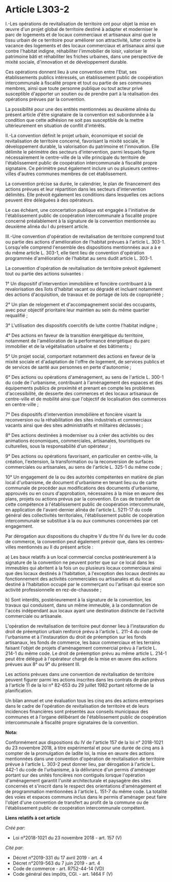 # Article L303-2

I.-Les opérations de revitalisation de territoire ont pour objet la mise en œuvre d'un projet global de territoire destiné à
adapter et moderniser le parc de logements et de locaux commerciaux et artisanaux ainsi que le tissu urbain de ce territoire
pour améliorer son attractivité, lutter contre la vacance des logements et des locaux commerciaux et artisanaux ainsi que
contre l'habitat indigne, réhabiliter l'immobilier de loisir, valoriser le patrimoine bâti et réhabiliter les friches
urbaines, dans une perspective de mixité sociale, d'innovation et de développement durable.

Ces opérations donnent lieu à une convention entre l'Etat, ses établissements publics intéressés, un établissement public de
coopération intercommunale à fiscalité propre et tout ou partie de ses communes membres, ainsi que toute personne publique ou
tout acteur privé susceptible d'apporter un soutien ou de prendre part à la réalisation des opérations prévues par la
convention.

La possibilité pour une des entités mentionnées au deuxième alinéa du présent article d'être signataire de la convention est
subordonnée à la condition que cette adhésion ne soit pas susceptible de la mettre ultérieurement en situation de conflit
d'intérêts.

II.-La convention définit le projet urbain, économique et social de revitalisation de territoire concerné, favorisant la
mixité sociale, le développement durable, la valorisation du patrimoine et l'innovation. Elle délimite le périmètre des
secteurs d'intervention, parmi lesquels figure nécessairement le centre-ville de la ville principale du territoire de
l'établissement public de coopération intercommunale à fiscalité propre signataire. Ce périmètre peut également inclure un ou
plusieurs centres-villes d'autres communes membres de cet établissement.

La convention précise sa durée, le calendrier, le plan de financement des actions prévues et leur répartition dans les
secteurs d'intervention délimités. Elle prévoit également les conditions dans lesquelles ces actions peuvent être déléguées à
des opérateurs.

Le cas échéant, une concertation publique est engagée à l'initiative de l'établissement public de coopération intercommunale
à fiscalité propre concerné préalablement à la signature de la convention mentionnée au deuxième alinéa du I du présent
article.

III.-Une convention d'opération de revitalisation de territoire comprend tout ou partie des actions d'amélioration de
l'habitat prévues à l'article L. 303-1. Lorsqu'elle comprend l'ensemble des dispositions mentionnées aux a à e du même
article L. 303-1, elle tient lieu de convention d'opération programmée d'amélioration de l'habitat au sens dudit article L.
303-1.

La convention d'opération de revitalisation de territoire prévoit également tout ou partie des actions suivantes :

1° Un dispositif d'intervention immobilière et foncière contribuant à la revalorisation des îlots d'habitat vacant ou dégradé
et incluant notamment des actions d'acquisition, de travaux et de portage de lots de copropriété ;

2° Un plan de relogement et d'accompagnement social des occupants, avec pour objectif prioritaire leur maintien au sein du
même quartier requalifié ;

3° L'utilisation des dispositifs coercitifs de lutte contre l'habitat indigne ;

4° Des actions en faveur de la transition énergétique du territoire, notamment de l'amélioration de la performance
énergétique du parc immobilier et de la végétalisation urbaine et des bâtiments ;

5° Un projet social, comportant notamment des actions en faveur de la mixité sociale et d'adaptation de l'offre de logement,
de services publics et de services de santé aux personnes en perte d'autonomie ;

6° Des actions ou opérations d'aménagement, au sens de l'article L. 300-1 du code de l'urbanisme, contribuant à l'aménagement
des espaces et des équipements publics de proximité et prenant en compte les problèmes d'accessibilité, de desserte des
commerces et des locaux artisanaux de centre-ville et de mobilité ainsi que l'objectif de localisation des commerces en
centre-ville ;

7° Des dispositifs d'intervention immobilière et foncière visant la reconversion ou la réhabilitation des sites industriels
et commerciaux vacants ainsi que des sites administratifs et militaires déclassés ;

8° Des actions destinées à moderniser ou à créer des activités ou des animations économiques, commerciales, artisanales,
touristiques ou culturelles, sous la responsabilité d'un opérateur ;

9° Des actions ou opérations favorisant, en particulier en centre-ville, la création, l'extension, la transformation ou la
reconversion de surfaces commerciales ou artisanales, au sens de l'article L. 325-1 du même code ;

10° Un engagement de la ou des autorités compétentes en matière de plan local d'urbanisme, de document d'urbanisme en tenant
lieu ou de carte communale de procéder aux modifications des documents d'urbanisme, approuvés ou en cours d'approbation,
nécessaires à la mise en œuvre des plans, projets ou actions prévus par la convention. En cas de transfert de cette
compétence à l'établissement public de coopération intercommunale, en application de l'avant-dernier alinéa de l'article L.
5211-17 du code général des collectivités territoriales, l'établissement public de coopération intercommunale se substitue à
la ou aux communes concernées par cet engagement.

Par dérogation aux dispositions du chapitre V du titre IV du livre Ier du code de commerce, la convention peut également
prévoir que, dans les centres-villes mentionnés au II du présent article :

a) Les baux relatifs à un local commercial conclus postérieurement à la signature de la convention ne peuvent porter que sur
ce local dans les immeubles qui abritent à la fois un ou plusieurs locaux commerciaux ainsi que des locaux destinés à
l'habitation, à l'exception des locaux destinés au fonctionnement des activités commerciales ou artisanales et du local
destiné à l'habitation occupé par le commerçant ou l'artisan qui exerce son activité professionnelle en rez-de-chaussée ;

b) Sont interdits, postérieurement à la signature de la convention, les travaux qui conduisent, dans un même immeuble, à la
condamnation de l'accès indépendant aux locaux ayant une destination distincte de l'activité commerciale ou artisanale.

L'opération de revitalisation de territoire peut donner lieu à l'instauration du droit de préemption urbain renforcé prévu à
l'article L. 211-4 du code de l'urbanisme et à l'instauration du droit de préemption sur les fonds artisanaux, les fonds de
commerce, les baux commerciaux et les terrains faisant l'objet de projets d'aménagement commercial prévu à l'article L. 214-1
du même code. Le droit de préemption prévu au même article L. 214-1 peut être délégué à l'opérateur chargé de la mise en
œuvre des actions prévues aux 8° ou 9° du présent III.

Les actions prévues dans une convention de revitalisation de territoire peuvent figurer parmi les actions inscrites dans les
contrats de plan prévus à l'article 11 de la loi n° 82-653 du 29 juillet 1982 portant réforme de la planification.

Un bilan annuel et une évaluation tous les cinq ans des actions entreprises dans le cadre de l'opération de revitalisation de
territoire et de leurs incidences financières sont présentés aux conseils municipaux des communes et à l'organe délibérant de
l'établissement public de coopération intercommunale à fiscalité propre signataires de la convention.

**Nota:**

Conformément aux dispositions du IV de l'article 157 de la loi n° 2018-1021 du 23 novembre 2018, à titre expérimental et pour
une durée de cinq ans à compter de la promulgation de ladite loi, la mise en œuvre des actions mentionnées dans une
convention d'opération de revitalisation de territoire prévue à l'article L. 303-2 peut donner lieu, par dérogation à
l'article L. 442-1 du code de l'urbanisme, à la délivrance d'un permis d'aménager portant sur des unités foncières non
contiguës lorsque l'opération d'aménagement garantit l'unité architecturale et paysagère des sites concernés et s'inscrit
dans le respect des orientations d'aménagement et de programmation mentionnées à l'article L. 151-7 du même code. La totalité
des voies et espaces communs inclus dans le permis d'aménager peut faire l'objet d'une convention de transfert au profit de
la commune ou de l'établissement public de coopération intercommunale compétent.

**Liens relatifs à cet article**

_Créé par_:

  - Loi n°2018-1021 du 23 novembre 2018 - art. 157 (V)

_Cité par_:

  - Décret n°2019-331 du 17 avril 2019 - art. 4
  - Décret n°2019-563 du 7 juin 2019 - art. 4
  - Code de commerce - art. R752-44-14 (VD)
  - Code général des impôts, CGI. - art. 1464 F (V)
